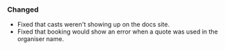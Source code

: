 ### Changed

* Fixed that casts weren't showing up on the docs site.
* Fixed that booking would show an error when a quote was used in the organiser name.
